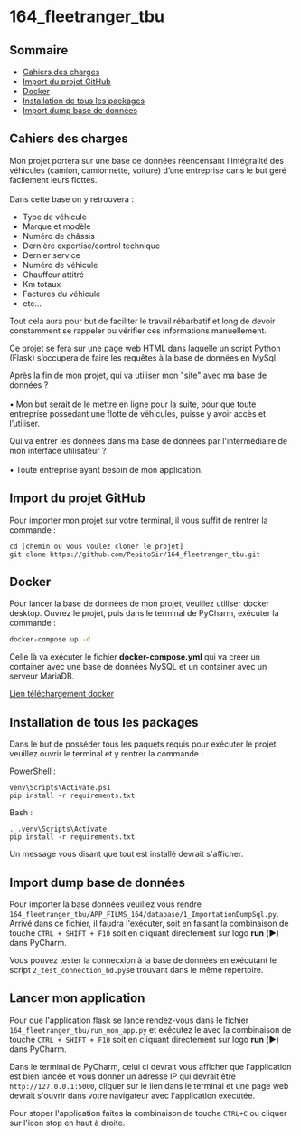# 164_fleetranger_tbu
## Sommaire

- [Cahiers des charges](#cahiers-des-charges)
- [Import du projet GitHub](#import-du-projet-github)
- [Docker](#docker)
- [Installation de tous les packages](#installation-de-tous-les-packages)
- [Import dump base de données](#import-dump-base-de-données)

## Cahiers des charges
Mon projet portera sur une base de données réencensant l’intégralité des véhicules (camion, camionnette, voiture) d’une entreprise dans le but géré facilement leurs flottes.<br>
<br>
Dans cette base on y retrouvera :
 
- Type de véhicule 
- Marque et modèle
- Numéro de châssis
- Dernière expertise/control technique  
- Dernier service
- Numéro de véhicule
- Chauffeur attitré 
- Km totaux 
- Factures du véhicule
- etc…

Tout cela aura pour but de faciliter le travail rébarbatif et long de devoir constamment se rappeler ou vérifier ces informations manuellement.
 
Ce projet se fera sur une page web HTML dans laquelle un script Python (Flask) s’occupera de faire les requêtes à la base de données en MySql.
 
Après la fin de mon projet, qui va utiliser mon "site" avec ma base de données ?<br>
<br>
•	Mon but serait de le mettre en ligne pour la suite, pour que toute entreprise possédant une flotte de véhicules, puisse y avoir accès et l’utiliser.<br>

Qui va entrer les données dans ma base de données par l'intermédiaire de mon interface utilisateur ?<br>
<br>
•	Toute entreprise ayant besoin de mon application.

## Import du projet GitHub 

Pour importer mon projet sur votre terminal, il vous suffit de rentrer la commande :

```
cd [chemin ou vous voulez cloner le projet]
git clone https://github.com/PepitoSir/164_fleetranger_tbu.git
```

## Docker

Pour lancer la base de données de mon projet, veuillez utiliser docker desktop. Ouvrez le projet, puis dans le terminal de PyCharm, exécuter la commande :

```bash
docker-compose up -d
```
Celle là va exécuter le fichier **docker-compose.yml** qui va créer un container avec une base de données MySQL et un container avec un serveur MariaDB.

[Lien téléchargement docker](https://www.docker.com/products/docker-desktop/)

## Installation de tous les packages

Dans le but de posséder tous les paquets requis pour exécuter le projet, veuillez ouvrir le terminal et y rentrer la commande :

PowerShell :
```
venv\Scripts\Activate.ps1
pip install -r requirements.txt
```

Bash :
```
. .venv\Scripts\Activate
pip install -r requirements.txt
```
Un message vous disant que tout est installé devrait s'afficher.

## Import dump base de données

Pour importer la base données veuillez vous rendre `164_fleetranger_tbu/APP_FILMS_164/database/1_ImportationDumpSql.py`. Arrivé dans ce fichier, il faudra l'exécuter, soit en faisant la combinaison de touche `CTRL + SHIFT + F10` soit en cliquant directement sur logo **run** (▶️) dans PyCharm.

Vous pouvez tester la connecxion à la base de données en exécutant le script `2_test_connection_bd.py`se trouvant dans le même répertoire.

## Lancer mon application

Pour que l'application flask se lance rendez-vous dans le fichier `164_fleetranger_tbu/run_mon_app.py` et exécutez le avec  la combinaison de touche `CTRL + SHIFT + F10` soit en cliquant directement sur logo **run** (▶️) dans PyCharm.

Dans le terminal de PyCharm, celui ci devrait vous afficher que l'application est bien lancée et vous donner un adresse IP qui devrait être `http://127.0.0.1:5000`, cliquer sur le lien dans le terminal et une page web devrait s'ouvrir dans votre navigateur avec l'application exécutée.

Pour stoper l'application faites la combinaison de touche `CTRL+C` ou cliquer sur l'icon stop en haut à droite.
